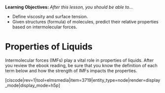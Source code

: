 <div style="float:right;margin:auto"><ebook-button title="Properties of Liquids" link="https://genchem.science.psu.edu/13-5-properties-liquids"></ebook-button></div>

**Learning Objectives:** _After this lesson, you should be able to…_

* Define viscosity and surface tension.
* Given structures (formula) of molecules, predict their relative properties based on intermolecular forces.

# Properties of Liquids

Intermolecular forces (IMFs) play a vital role in properties of liquids.  After you review the ebook reading, be sure that you know the definition of each term below and how the strength of IMFs impacts the properties.

 [ciscode|rev=1|tool=elmsmedia|item=3719|entity_type=node|render=display_mode|display_mode=h5p] 